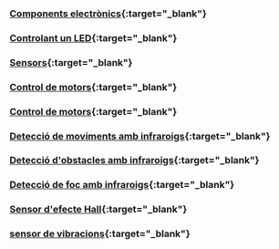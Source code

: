 ### [Components electrònics](electronica/electronica.md){:target="_blank"}

### [Controlant un LED](led/led.md){:target="_blank"}

### [Sensors](ldr/ldr.md){:target="_blank"}

### [Control de motors](motor/motors.md){:target="_blank"}

### [Control de motors](motor/motors.md){:target="_blank"}

### [Detecció de moviments amb infraroigs](ir/pir/pir.md){:target="_blank"}

### [Detecció d'obstacles amb infraroigs](ir/ir_obstacle/ir_obstacle.md){:target="_blank"}

### [Detecció de foc amb infraroigs](ir/flame/flame.md){:target="_blank"}

### [Sensor d'efecte Hall](hall/hall.md){:target="_blank"}

### [sensor de vibracions](shock/shock.md){:target="_blank"}





